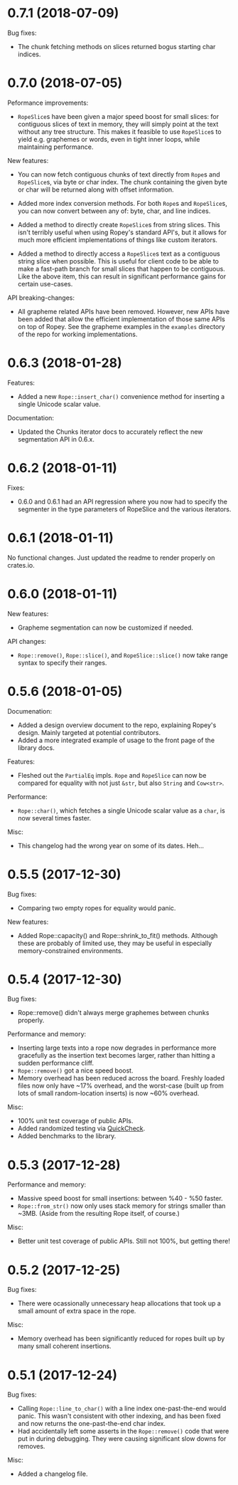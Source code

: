 # 0.7.1 (2018-07-09)

Bug fixes:

* The chunk fetching methods on slices returned bogus starting char indices.

# 0.7.0 (2018-07-05)

Peformance improvements:

* `RopeSlice`s have been given a major speed boost for small slices: for contiguous slices of text in memory, they will simply point at the text without any tree structure.  This makes it feasible to use `RopeSlice`s to yield e.g. graphemes or words, even in tight inner loops, while maintaining performance.

New features:

* You can now fetch contiguous chunks of text directly from `Rope`s and `RopeSlice`s, via byte or char index.  The chunk containing the given byte or char will be returned along with offset information.

* Added more index conversion methods.  For both `Rope`s and `RopeSlice`s, you can now convert between any of: byte, char, and line indices.

* Added a method to directly create `RopeSlice`s from string slices.  This isn't terribly useful when using Ropey's standard API's, but it allows for much more efficient implementations of things like custom iterators.

* Added a method to directly access a `RopeSlice`s text as a contiguous string slice when possible.  This is useful for client code to be able to make a fast-path branch for small slices that happen to be contiguous.  Like the above item, this can result in significant performance gains for certain use-cases.

API breaking-changes:

* All grapheme related APIs have been removed.  However, new APIs have been added that allow the efficient implementation of those same APIs on top of Ropey.  See the grapheme examples in the `examples` directory of the repo for working implementations.


# 0.6.3 (2018-01-28)

Features:

* Added a new `Rope::insert_char()` convenience method for inserting a single Unicode scalar value.

Documentation:

* Updated the Chunks iterator docs to accurately reflect the new segmentation API in 0.6.x.


# 0.6.2 (2018-01-11)

Fixes:

* 0.6.0 and 0.6.1 had an API regression where you now had to specify the
  segmenter in the type parameters of RopeSlice and the various iterators.


# 0.6.1 (2018-01-11)

No functional changes.  Just updated the readme to render properly on crates.io.


# 0.6.0 (2018-01-11)

New features:

* Grapheme segmentation can now be customized if needed.

API changes:

* `Rope::remove()`, `Rope::slice()`, and `RopeSlice::slice()` now take range syntax to specify
  their ranges.


# 0.5.6 (2018-01-05)

Documenation:

* Added a design overview document to the repo, explaining Ropey's design.  Mainly targeted at potential contributors.
* Added a more integrated example of usage to the front page of the library docs.

Features:

* Fleshed out the `PartialEq` impls.  `Rope` and `RopeSlice` can now be compared for equality with not just `&str`, but also `String` and `Cow<str>`.

Performance:

* `Rope::char()`, which fetches a single Unicode scalar value as a `char`, is now several times faster.

Misc:

* This changelog had the wrong year on some of its dates.  Heh...


# 0.5.5 (2017-12-30)

Bug fixes:

* Comparing two empty ropes for equality would panic.

New features:

* Added Rope::capacity() and Rope::shrink_to_fit() methods.  Although these are probably of limited use, they may be useful in especially memory-constrained environments.


# 0.5.4 (2017-12-30)

Bug fixes:

* Rope::remove() didn't always merge graphemes between chunks properly.

Performance and memory:

* Inserting large texts into a rope now degrades in performance more gracefully as the insertion text becomes larger, rather than hitting a sudden performance cliff.
* `Rope::remove()` got a nice speed boost.
* Memory overhead has been reduced across the board.  Freshly loaded files now only have ~17% overhead, and the worst-case (built up from lots of small random-location inserts) is now ~60% overhead.

Misc:

* 100% unit test coverage of public APIs.
* Added randomized testing via [QuickCheck](https://crates.io/crates/quickcheck).
* Added benchmarks to the library.


# 0.5.3 (2017-12-28)

Performance and memory:

* Massive speed boost for small insertions: between %40 - %50 faster.
* `Rope::from_str()` now only uses stack memory for strings smaller than ~3MB. (Aside from the resulting Rope itself, of course.)

Misc:

* Better unit test coverage of public APIs.  Still not 100%, but getting there!


# 0.5.2 (2017-12-25)

Bug fixes:

* There were ocassionally unnecessary heap allocations that took up a small amount of extra space in the rope.

Misc:

* Memory overhead has been significantly reduced for ropes built up by many small coherent insertions.


# 0.5.1 (2017-12-24)

Bug fixes:

* Calling `Rope::line_to_char()` with a line index one-past-the-end would panic.  This wasn't consistent with other indexing, and has been fixed and now returns the one-past-the-end char index.
* Had accidentally left some asserts in the `Rope::remove()` code that were put in during debugging.  They were causing significant slow downs for removes.

Misc:

* Added a changelog file.
